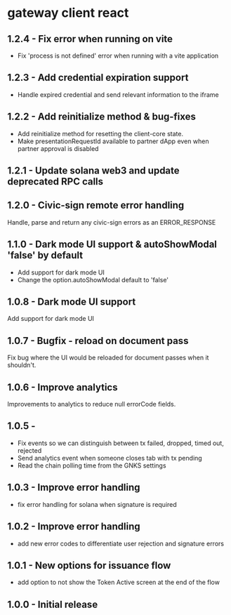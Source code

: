 # gateway client react

## 1.2.4 - Fix error when running on vite
- Fix 'process is not defined' error when running with a vite application

## 1.2.3 - Add credential expiration support
- Handle expired credential and send relevant information to the iframe

## 1.2.2 - Add reinitialize method & bug-fixes
- Add reinitialize method for resetting the client-core state.
- Make presentationRequestId available to partner dApp even when partner approval is disabled

## 1.2.1 - Update solana web3 and update deprecated RPC calls

## 1.2.0 - Civic-sign remote error handling
Handle, parse and return any civic-sign errors as an ERROR_RESPONSE

## 1.1.0 - Dark mode UI support & autoShowModal 'false' by default

- Add support for dark mode UI
- Change the option.autoShowModal default to 'false'

## 1.0.8 - Dark mode UI support

Add support for dark mode UI

## 1.0.7 - Bugfix - reload on document pass

Fix bug where the UI would be reloaded for document passes when it shouldn't.

## 1.0.6 - Improve analytics

Improvements to analytics to reduce null errorCode fields.

## 1.0.5 -

- Fix events so we can distinguish between tx failed, dropped, timed out, rejected
- Send analytics event when someone closes tab with tx pending
- Read the chain polling time from the GNKS settings

## 1.0.3 - Improve error handling

- fix error handling for solana when signature is required

## 1.0.2 - Improve error handling

- add new error codes to differentiate user rejection and signature errors

## 1.0.1 - New options for issuance flow

- add option to not show the Token Active screen at the end of the flow

## 1.0.0 - Initial release
